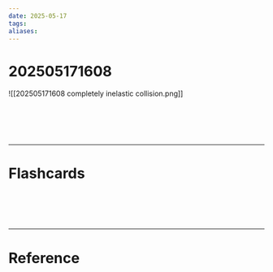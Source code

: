 ```yaml
---
date: 2025-05-17
tags: 
aliases:
---
```

# 202505171608
![[202505171608 completely inelastic collision.png]]

# ‌
---
# Flashcards


# ‌
---
# Reference
